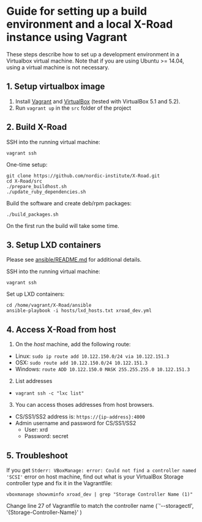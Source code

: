 # Guide for setting up a build environment and a local X-Road instance using Vagrant

These steps describe how to set up a development environment in a Virtualbox virtual machine. Note that if you are using Ubuntu >= 14.04, using a virtual machine is not necessary.

## 1. Setup virtualbox image
1. Install [Vagrant](https://www.vagrantup.com/docs/installation/) and [VirtualBox](https://www.virtualbox.org/wiki/Downloads) (tested with VirtualBox 5.1 and 5.2).
2. Run ```vagrant up``` in the `src` folder of the project

## 2. Build X-Road
SSH into the running virtual machine:
```
vagrant ssh
```
One-time setup:
```
git clone https://github.com/nordic-institute/X-Road.git
cd X-Road/src
./prepare_buildhost.sh
./update_ruby_dependencies.sh
```
Build the software and create deb/rpm packages:
```
./build_packages.sh
```

On the first run the build will take some time. 

## 3. Setup LXD containers

Please see [ansible/README.md](../ansible/README.md) for additional details.

SSH into the running virtual machine:
```
vagrant ssh
```
Set up LXD containers:
```
cd /home/vagrant/X-Road/ansible
ansible-playbook -i hosts/lxd_hosts.txt xroad_dev.yml
```

## 4. Access X-Road from host
1. On the _host_ machine, add the following route:
  * Linux: `sudo ip route add 10.122.150.0/24 via 10.122.151.3`
  * OSX: `sudo route add 10.122.150.0/24 10.122.151.3`
  * Windows: `route ADD 10.122.150.0 MASK 255.255.255.0 10.122.151.3`
2. List addresses
  * `vagrant ssh -c "lxc list"`
3. You can access thoses addresses from host browsers.
  * CS/SS1/SS2 address is: `https://{ip-address}:4000`
  * Admin username and password for CS/SS1/SS2 
    * User: xrd
    * Password: secret

## 5. Troubleshoot

If you get `Stderr: VBoxManage: error: Could not find a controller named 'SCSI'` error on host machine, find out what is your VirtualBox Storage controller type and fix it in the Vagrantfile:

`vboxmanage showvminfo xroad_dev | grep "Storage Controller Name (1)"`

Change line 27 of Vagrantfile to match the controller name (`'--storagectl', '{Storage-Controller-Name}' )
